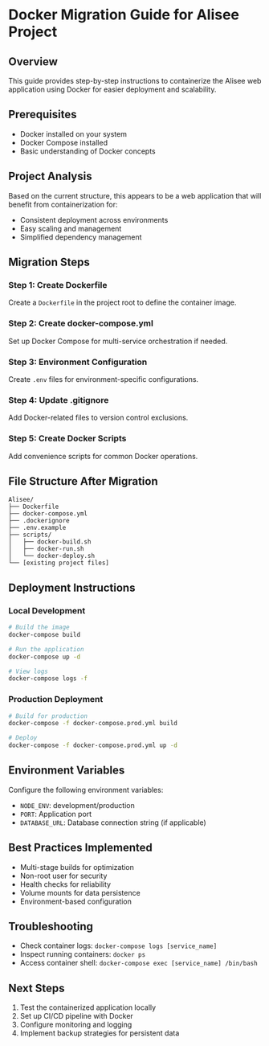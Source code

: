 # Docker Migration Guide for Alisee Project

## Overview
This guide provides step-by-step instructions to containerize the Alisee web application using Docker for easier deployment and scalability.

## Prerequisites
- Docker installed on your system
- Docker Compose installed
- Basic understanding of Docker concepts

## Project Analysis
Based on the current structure, this appears to be a web application that will benefit from containerization for:
- Consistent deployment across environments
- Easy scaling and management
- Simplified dependency management

## Migration Steps

### Step 1: Create Dockerfile
Create a `Dockerfile` in the project root to define the container image.

### Step 2: Create docker-compose.yml
Set up Docker Compose for multi-service orchestration if needed.

### Step 3: Environment Configuration
Create `.env` files for environment-specific configurations.

### Step 4: Update .gitignore
Add Docker-related files to version control exclusions.

### Step 5: Create Docker Scripts
Add convenience scripts for common Docker operations.

## File Structure After Migration
```
Alisee/
├── Dockerfile
├── docker-compose.yml
├── .dockerignore
├── .env.example
├── scripts/
│   ├── docker-build.sh
│   ├── docker-run.sh
│   └── docker-deploy.sh
└── [existing project files]
```

## Deployment Instructions

### Local Development
```bash
# Build the image
docker-compose build

# Run the application
docker-compose up -d

# View logs
docker-compose logs -f
```

### Production Deployment
```bash
# Build for production
docker-compose -f docker-compose.prod.yml build

# Deploy
docker-compose -f docker-compose.prod.yml up -d
```

## Environment Variables
Configure the following environment variables:
- `NODE_ENV`: development/production
- `PORT`: Application port
- `DATABASE_URL`: Database connection string (if applicable)

## Best Practices Implemented
- Multi-stage builds for optimization
- Non-root user for security
- Health checks for reliability
- Volume mounts for data persistence
- Environment-based configuration

## Troubleshooting
- Check container logs: `docker-compose logs [service_name]`
- Inspect running containers: `docker ps`
- Access container shell: `docker-compose exec [service_name] /bin/bash`

## Next Steps
1. Test the containerized application locally
2. Set up CI/CD pipeline with Docker
3. Configure monitoring and logging
4. Implement backup strategies for persistent data
```